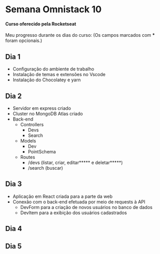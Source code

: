 # Semana Omnistack 10
#### Curso oferecido pela Rocketseat

Meu progresso durante os dias do curso:
(Os campos marcados com **\*** foram opcionais.)

## Dia 1
- Configuração do ambiente de trabalho
 - Instalação de temas e extensões no Vscode
 - Instalação do Chocolatey e yarn

## Dia 2
- Servidor em express criado
- Cluster no MongoDB Atlas criado
- Back-end
  - Controllers
    - Devs
    - Search
  - Models
    - Dev
    - PointSchema
  - Routes
    - /devs (listar, criar, editar**\*** e deletar**\***)
    - /search (buscar)

## Dia 3
- Aplicação em React criada para a parte da web
- Conexão com o back-end efetuada por meio de requests à API
  - DevForm para a criação de novos usuários no banco de dados
  - DevItem para a exibição dos usuários cadastrados

## Dia 4

## Dia 5

